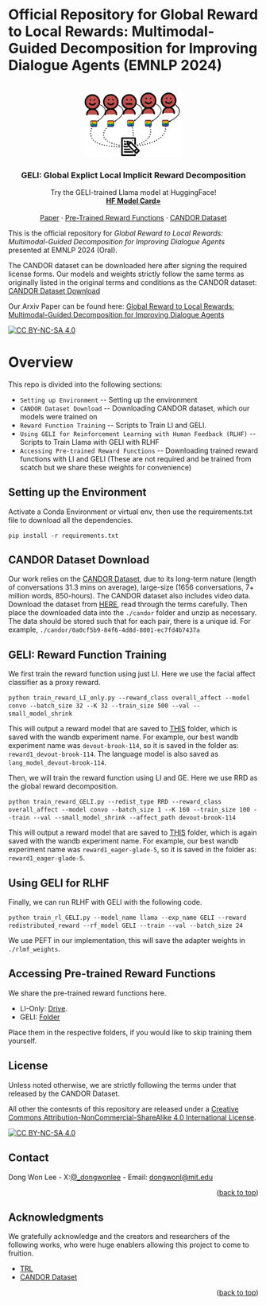 # Official Repository for Global Reward to Local Rewards: Multimodal-Guided Decomposition for Improving Dialogue Agents (EMNLP 2024)

<br />
<div align="center">
  <a href="https://arxiv.org/pdf/2403.11330">
    <img src="images/main_fig.png" alt="Logo" width="200">
  </a>

  <h3 align="center">GELI: Global Explict Local Implicit Reward Decomposition</h3>

  <p align="center">
    Try the GELI-trained Llama model at HuggingFace!
    <br />
    <a href="https://github.com/othneildrew/Best-README-Template"><strong>HF Model Card»</strong></a>
    <br />
    <br />
    <a href="https://arxiv.org/pdf/2403.11330">Paper</a>
    ·
    <a href="https://drive.google.com/file/d/1_m8n2gWSo9GV9SDXE1f5H6s-HBUwlT4Y/view?usp=sharing">Pre-Trained Reward Functions</a>
    ·
    <a href="https://www.science.org/doi/10.1126/sciadv.adf3197">CANDOR Dataset</a>
  </p>
</div>

This is the official repository for *Global Reward to Local Rewards: Multimodal-Guided Decomposition for Improving Dialogue Agents* presented at EMNLP 2024 (Oral). 

The CANDOR dataset can be downloaded here after signing the required license forms. Our models and weights strictly follow the same terms as originally listed in the original terms and conditions as the CANDOR dataset: [CANDOR Dataset Download](https://betterup-data-requests.herokuapp.com/)

Our Arxiv Paper can be found here: [Global Reward to Local Rewards: Multimodal-Guided Decomposition for Improving Dialogue Agents](https://arxiv.org/pdf/2403.11330)

 [![CC BY-NC-SA 4.0][cc-by-nc-sa-shield]][cc-by-nc-sa]
 
[cc-by-nc-sa]: http://creativecommons.org/licenses/by-nc-sa/4.0/
[cc-by-nc-sa-image]: https://licensebuttons.net/l/by-nc-sa/4.0/88x31.png
[cc-by-nc-sa-shield]: https://img.shields.io/badge/License-CC%20BY--NC--SA%204.0-lightgrey.svg

# Overview

This repo is divided into the following sections:

* `Setting up Environment` -- Setting up the environment 
* `CANDOR Dataset Download` -- Downloading CANDOR dataset, which our models were trained on 
* `Reward Function Training` -- Scripts to Train LI and GELI. 
* `Using GELI for Reinforcement Learning with Human Feedback (RLHF)` -- Scripts to Train Llama with GELI with RLHF
* `Accessing Pre-trained Reward Functions` -- Downloading trained reward functions with LI and GELI (These are not required and be trained from scatch but we share these weights for convenience)



## Setting up the Environment

Activate a Conda Environment or virtual env, then use the requirements.txt file to download all the dependencies.
```
pip install -r requirements.txt
```

## CANDOR Dataset Download

Our work relies on the [CANDOR Dataset](https://www.science.org/doi/10.1126/sciadv.adf3197), due to its long-term nature (length of conversations 31.3 mins on average), large-size (1656 conversations, 7+ million words, 850-hours). The CANDOR dataset also includes video data. Download the dataset from [HERE](https://betterup-data-requests.herokuapp.com/), read through the terms carefully. Then place the downloaded data into the `./candor` folder and unzip as necessary. The data should be stored such that for each pair, there is a unique id. For example, `./candor/0a0cf5b9-84f6-4d8d-8001-ec7fd4b7437a`

## GELI: Reward Function Training

We first train the reward function using just LI. Here we use the facial affect classifier as a proxy reward. 

```
python train_reward_LI_only.py --reward_class overall_affect --model convo --batch_size 32 --K 32 --train_size 500 --val --small_model_shrink
```

This will output a reward model that are saved to [THIS](https://github.com/dondongwon/GELI/tree/main/SINGLE_INDEX_reward_function_convo_overall_affect_contra_False_shrink_False_curriculum_False_curriculum_exposureFalse) folder, which is saved with the wandb experiment name.  For example, our best wandb experiment name was `devout-brook-114`, so it is saved in the folder as: `reward1_devout-brook-114`. The language model is also saved as `lang_model_devout-brook-114`. 

Then, we will train the reward function using LI and GE. Here we use RRD as the global reward decomposition. 

```
python train_reward_GELI.py --redist_type RRD --reward_class overall_affect --model convo --batch_size 1 --K 160 --train_size 100 --train --val --small_model_shrink --affect_path devout-brook-114
```
This will output a reward model that are saved to [THIS](https://github.com/dondongwon/GELI/tree/main/visual_feedback_baselines_convo_overall_affect_baseline_RRD_K_160) folder, which is again saved with the wandb experiment name.  For example, our best wandb experiment name was `reward1_eager-glade-5`, so it is saved in the folder as: `reward1_eager-glade-5`.  

## Using GELI for RLHF

Finally, we can run RLHF with GELI with the following code.

```
python train_rl_GELI.py --model_name llama --exp_name GELI --reward redistributed_reward --rf_model GELI --train --val --batch_size 24
```
We use PEFT in our implementation, this will save the adapter weights in `./rlmf_weights`. 

## Accessing Pre-trained Reward Functions

We share the pre-trained reward functions here.

- LI-Only: [Drive](https://drive.google.com/file/d/1_m8n2gWSo9GV9SDXE1f5H6s-HBUwlT4Y/view?usp=sharing). 
- GELI: [Folder](https://github.com/dondongwon/GELI/tree/main/visual_feedback_baselines_convo_overall_affect_baseline_RRD_K_160)

Place them in the respective folders, if you would like to skip training them yourself. 




<!-- LICENSE -->
## License

Unless noted otherwise, we are strictly following the terms under that released by the CANDOR Dataset. 

All other the contesnts of this repository are released under a [Creative Commons Attribution-NonCommercial-ShareAlike 4.0 International License][cc-by-nc-sa].

[![CC BY-NC-SA 4.0][cc-by-nc-sa-image]][cc-by-nc-sa]



<!-- CONTACT -->
## Contact

Dong Won Lee - X:[@_dongwonlee](https://twitter.com/_dongwonlee) - Email: dongwonl@mit.edu

<p align="right">(<a href="#readme-top">back to top</a>)</p>



<!-- ACKNOWLEDGMENTS -->
## Acknowledgments

We gratefully acknowledge and the creators and researchers of the following works, who were huge enablers allowing this project to come to fruition. 

* [TRL](https://github.com/huggingface/trl)
* [CANDOR Dataset](https://www.science.org/doi/10.1126/sciadv.adf3197)

<p align="right">(<a href="#readme-top">back to top</a>)</p>



